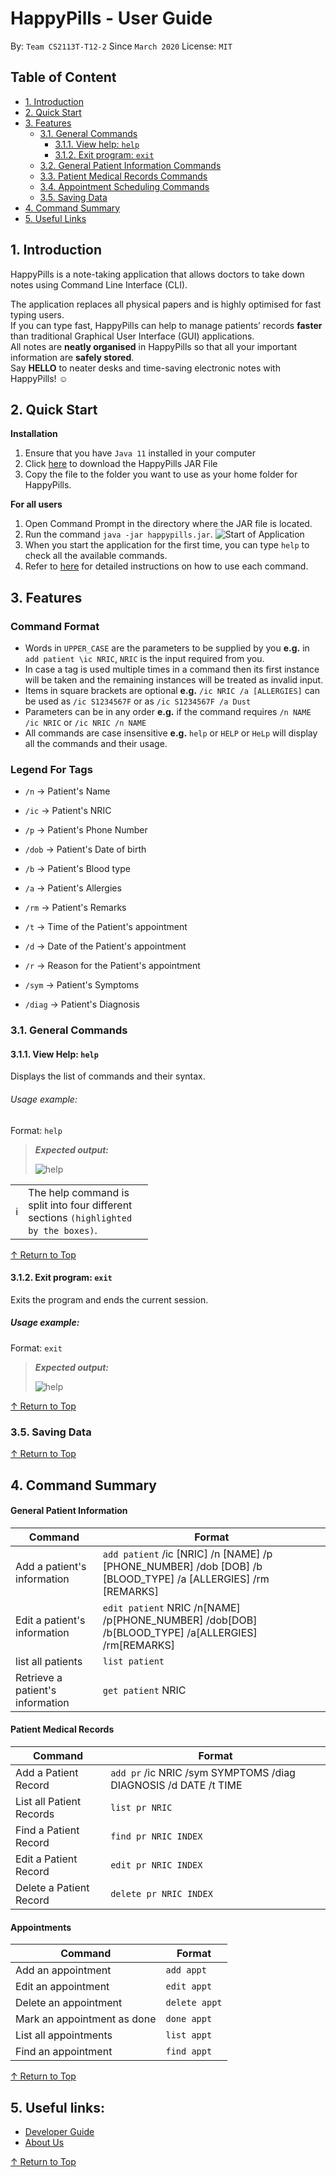 # HappyPills - User Guide
By: `Team CS2113T-T12-2` Since `March 2020` License: `MIT`

## Table of Content
- [1. Introduction](#1-introduction)
- [2. Quick Start](#2-quick-start)
- [3. Features](#3-features)
    * [3.1. General Commands](#31-general-commands)
        + [3.1.1. View help: `help`](#311-view-help-help)
        + [3.1.2. Exit program: `exit`](#312-exit-program-exit)        
    * [3.2. General Patient Information Commands](UserGuide-Patient.md) 
    * [3.3. Patient Medical Records Commands](UserGuide-Records.md)    
    * [3.4. Appointment Scheduling Commands](UserGuide-Appointment.md)
    * [3.5. Saving Data](#35-saving-data)
- [4. Command Summary](#4-command-summary)
- [5. Useful Links](#5-useful-links)

## 1. Introduction 

HappyPills is a note-taking application that allows doctors to take down notes using Command Line Interface (CLI).
  
The application replaces all physical papers and is highly optimised for fast typing users.    
If you can type fast, HappyPills can help to manage patients’ records **faster** than traditional Graphical User Interface (GUI) applications.  
All notes are **neatly organised** in HappyPills so that all your important information are **safely stored**.  
Say **HELLO** to neater desks and time-saving electronic notes with HappyPills! :relaxed:

## 2. Quick Start
**Installation**
1. Ensure that you have `Java 11` installed in your computer 
2. Click [here](https://github.com/AY1920S2-CS2113T-T12-2/tp/releases) to download the HappyPills JAR File
3. Copy the file to the folder you want to use as your home folder for HappyPills.

**For all users**
1. Open Command Prompt in the directory where the JAR file is located.
2. Run the command `java -jar happypills.jar`.
![Start of Application](https://github.com/itskesin/tp/blob/kesin-TextUi/docs/images/StartOfApplication.PNG "Start of App")
3. When you start the application for the first time, you can type `help` to check all the available commands.
4. Refer to [here](#3-features) for detailed instructions on how to use each command.

## 3. Features

### Command Format
- Words in `UPPER_CASE` are the parameters to be supplied by you **e.g.** in `add patient \ic NRIC`, `NRIC` is the input required from you.
- In case a tag is used multiple times in a command then its first instance will be taken and the remaining instances will be treated as invalid input.
- Items in square brackets are optional **e.g.** `/ic NRIC /a [ALLERGIES]` can be used as `/ic S1234567F` or as `/ic S1234567F /a Dust`
- Parameters can be in any order **e.g.** if the command requires `/n NAME /ic NRIC` or `/ic NRIC /n NAME `
- All commands are case insensitive **e.g.** `help` or `HELP` or `HeLp` will display all the commands and their usage.

### Legend For Tags
- `/n` → Patient's Name

- `/ic` → Patient's NRIC

- `/p` → Patient's Phone Number

- `/dob` → Patient's Date of birth

- `/b` → Patient's Blood type

- `/a` → Patient's Allergies

- `/rm` → Patient's Remarks

- `/t` → Time of the Patient's appointment

- `/d` → Date of the Patient's appointment

- `/r` → Reason for the Patient's appointment

- `/sym` → Patient's Symptoms

- `/diag` → Patient's Diagnosis

### 3.1. General Commands 

#### 3.1.1. View Help: `help`

Displays the list of commands and their syntax.

###### Usage example:

Format: `help`

>***Expected output:***
> 
> ![help](images/HelpOutput.PNG "help output")
>

<table>
  <col width="20">
  <col width="200">
 <tr>
   <td><span> &#8505; </span></td>
   <td>The help command is split into four different sections <code>(highlighted by the boxes)</code>.</td>
 </tr>
</table>

 [&#8593; Return to Top](#Table-of-Content)

#### 3.1.2. Exit program: `exit`

Exits the program and ends the current session. 

##### Usage example:

Format: `exit`

>***Expected output:***
> 
> ![help](images/HelpOutput.PNG "help output")

 [&#8593; Return to Top](#Table-of-Content)

### 3.5. Saving Data

 [&#8593; Return to Top](#Table-of-Content)

## 4. Command Summary

#### General Patient Information

**Command** | **Format**
--------|----------
Add a patient's information | `add patient` /ic [NRIC] /n [NAME] /p [PHONE_NUMBER] /dob [DOB] /b [BLOOD_TYPE] /a [ALLERGIES] /rm [REMARKS]
Edit a patient's information |  `edit patient` NRIC /n[NAME] /p[PHONE_NUMBER] /dob[DOB] /b[BLOOD_TYPE] /a[ALLERGIES] /rm[REMARKS]
list all patients | `list patient`
Retrieve a patient's information | `get patient` NRIC

#### Patient Medical Records

**Command** | **Format**
--------|----------
 Add a Patient Record |`add pr` /ic NRIC /sym SYMPTOMS /diag DIAGNOSIS /d DATE /t TIME
 List all Patient Records |`list pr NRIC`
 Find a Patient Record|`find pr NRIC INDEX`
 Edit a Patient Record |`edit pr NRIC INDEX`
 Delete a Patient Record | `delete pr NRIC INDEX`

#### Appointments

**Command** | **Format**
--------|----------
Add an appointment | `add appt`
Edit an appointment | `edit appt`
Delete an appointment | `delete appt`
Mark an appointment as done | `done appt`
List all appointments | `list appt`
Find an appointment| `find appt`

 [&#8593; Return to Top](#Table-of-Content)

## 5. Useful links:
* [Developer Guide](DeveloperGuide.md)
* [About Us](AboutUs.md)

 [&#8593; Return to Top](#Table-of-Content)
